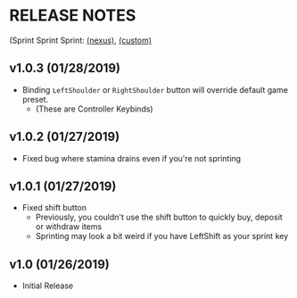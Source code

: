 # RELEASE NOTES 
(Sprint Sprint Sprint: [(nexus)](https://www.nexusmods.com/stardewvalley/mods/3294), [(custom)](https://github.com/JessebotX/StardewMods/releases/tag/Sprint)

## v1.0.3 (01/28/2019)
- Binding ```LeftShoulder``` or ```RightShoulder``` button will override default game preset.
  - (These are Controller Keybinds)

## v1.0.2 (01/27/2019)
- Fixed bug where stamina drains even if you're not sprinting

## v1.0.1 (01/27/2019)
- Fixed shift button
  - Previously, you couldn't use the shift button to quickly buy, deposit or withdraw items
  - Sprinting may look a bit weird if you have LeftShift as your sprint key

## v1.0 (01/26/2019)
- Initial Release
